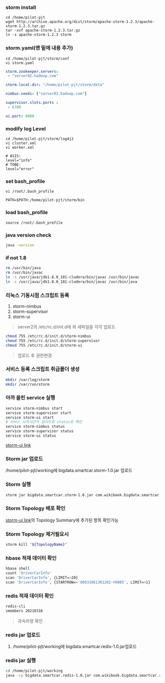 ### storm install

```
cd /home/pilot-pjt
wget http://archive.apache.org/dist/storm/apache-storm-1.2.3/apache-storm-1.2.3.tar.gz
tar -xvf apache-storm-1.2.3.tar.gz
ln -s apache-storm-1.2.3 storm
```

### storm.yaml(맨 밑에 내용 추가) 
```
cd /home/pilot-pjt/storm/conf
vi storm.yaml
```
``` yaml
storm.zookeeper.servers:
 - "server02.hadoop.com"

storm.local.dir: "/home/pilot-pjt/storm/data"

nimbus.seeds: ["server02.hadoop.com"]

supervisor.slots.ports :
 - 6700

ui.port: 8088
```

### modify log Level
```
cd /home/pilot-pjt/storm/log4j2
vi cluster.xml
vi worker.xml
```
```
# ASIS:
level="info"
# TOBE:
level="error"
```

### set bash_profile
```
vi /root/.bash_profile
```
```
PATH=$PATH:/home/pilot-pjt/storm/bin
```

### load bash_profile
```
source /root/.bash_profile
```

### java version check
``` bash
java -version
```

### if not 1.8
``` bash
rm /usr/bin/java
rm /usr/bin/javac
ln -s /usr/java/jdk1.8.0_181-cludera/bin/javac /usr/bin/javac
ln -s /usr/java/jdk1.8.0_181-cludera/bin/javac /usr/bin/java
```

### 리눅스 기동시점 스크립트 등록
1. storm-nimbus
1. storm-supervisor
1. storm-ui
> server2의 /etc/rc.d/init.d에 위 세파일을 각각 업로드
``` bash
chmod 755 /etc/rc.d/init.d/storm-nimbus
chmod 755 /etc/rc.d/init.d/storm-supervisor
chmod 755 /etc/rc.d/init.d/storm-ui
```
> 업로드 후 권한변경


### 서비스 등록 스크립트 취급폴더 생성
``` bash
mkdir /var/log/storm
mkdir /var/run/storm
```

### 아까 올린 service 실행
``` bash
service storm-nimbus start
service storm-supervisor start
service storm-ui start
# 서비스 시작시간이 걸리므로 status로 확인
service storm-nimbus status
service storm-supervisor status
service storm-ui status
```
[storm-ui link](http://server02.hadoop.com:8088/)

### Storm jar 업로드
/home/pilot-pjt/working에 bigdata.smartcar.storm-1.0.jar 업로드

### Storm 실행
``` bash
storm jar bigdata.smartcar.storm-1.0.jar com.wikibook.bigdata.smartcar.storm.SmartCarDriverTopology DriverCarInfo
```

### Storm Topology 배포 확인
[storm-ui link](http://server02.hadoop.com:8088/)의 Topology Summary에 추가된 항목 확인가능

### Storm Topology 제거필요시
``` bash
storm kill "${TopologyName}"
```

### hbase 적재 데이터 확인
``` bash
hbase shell
count 'DriverCarInfo'
scan 'DriverCarInfo', {LIMIT=>20}
scan 'DriverCarInfo', {STARTROW=>'00031061301202-Y0005', LIMIT=>1}
```

### redis 적재 데이터 확인
``` bash
redis-cli
smembers 20210316
```
> 과속차량 확인

### redis jar 업로드
1. /home/pilot-pjt/working에 bigdata.smartcar.redis-1.0.jar업로드

### redis jar 실행
``` bash
cd /home/pilot-pjt/working
java -cp bigdata.smartcar.redis-1.0.jar com.wikibook.bigdata.smartcar.redis.OverSpeedCarInfo 20210316
```